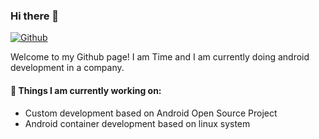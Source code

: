 ### Hi there 👋

[![Github](https://img.shields.io/badge/-Github-000?style=flat&logo=Github&logoColor=white)](https://github.com/Time-xg)

Welcome to my Github page! I am Time and I am currently doing android development in a company.

#### 🌱 Things I am currently working on: 
- Custom development based on Android Open Source Project
- Android container development based on linux system
